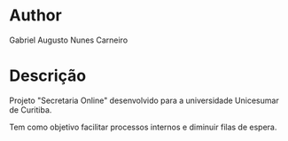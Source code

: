 ﻿# Author #

Gabriel Augusto Nunes Carneiro	


# Descrição #

Projeto "Secretaria Online" desenvolvido para a universidade Unicesumar de Curitiba.

Tem como objetivo facilitar processos internos e diminuir filas de espera.